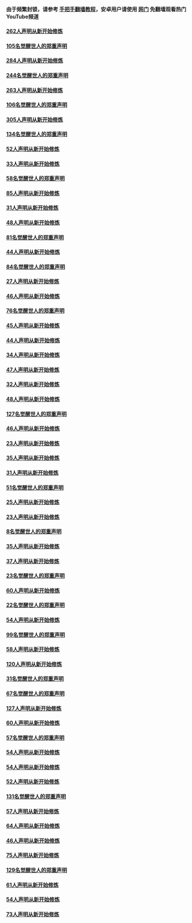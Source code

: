 #### 由于频繁封锁，请参考 [手把手翻墙教程](https://github.com/gfw-breaker/guides/wiki/)，安卓用户请使用 [网门](https://github.com/gfw-breaker/nogfw/blob/master/dl.md?t=04101201) 免翻墙观看热门YouTube频道 

#### [262人声明从新开始修炼](../pages/91/423004.md?t=04101201) 

#### [105名觉醒世人的郑重声明](../pages/91/423003.md?t=04101201) 

#### [284人声明从新开始修炼](../pages/91/422707.md?t=04101201) 

#### [244名觉醒世人的郑重声明](../pages/91/422706.md?t=04101201) 

#### [263人声明从新开始修炼](../pages/91/422553.md?t=04101201) 

#### [106名觉醒世人的郑重声明](../pages/91/422552.md?t=04101201) 

#### [305人声明从新开始修炼](../pages/91/422153.md?t=04101201) 

#### [134名觉醒世人的郑重声明](../pages/91/422152.md?t=04101201) 

#### [52人声明从新开始修炼](../pages/91/421846.md?t=04101201) 

#### [33人声明从新开始修炼](../pages/91/421804.md?t=04101201) 

#### [58名觉醒世人的郑重声明](../pages/91/421845.md?t=04101201) 

#### [85人声明从新开始修炼](../pages/91/421769.md?t=04101201) 

#### [31人声明从新开始修炼](../pages/91/421763.md?t=04101201) 

#### [48人声明从新开始修炼](../pages/91/421605.md?t=04101201) 

#### [81名觉醒世人的郑重声明](../pages/91/421656.md?t=04101201) 

#### [44人声明从新开始修炼](../pages/91/421544.md?t=04101201) 

#### [84名觉醒世人的郑重声明](../pages/91/421543.md?t=04101201) 

#### [27人声明从新开始修炼](../pages/91/421465.md?t=04101201) 

#### [46人声明从新开始修炼](../pages/91/421454.md?t=04101201) 

#### [76名觉醒世人的郑重声明](../pages/91/421453.md?t=04101201) 

#### [45人声明从新开始修炼](../pages/91/421452.md?t=04101201) 

#### [44人声明从新开始修炼](../pages/91/421422.md?t=04101201) 

#### [34人声明从新开始修炼](../pages/91/421322.md?t=04101201) 

#### [47人声明从新开始修炼](../pages/91/421264.md?t=04101201) 

#### [32人声明从新开始修炼](../pages/91/421225.md?t=04101201) 

#### [48人声明从新开始修炼](../pages/91/421202.md?t=04101201) 

#### [127名觉醒世人的郑重声明](../pages/91/421224.md?t=04101201) 

#### [46人声明从新开始修炼](../pages/91/421203.md?t=04101201) 

#### [23人声明从新开始修炼](../pages/91/421138.md?t=04101201) 

#### [35人声明从新开始修炼](../pages/91/421122.md?t=04101201) 

#### [31人声明从新开始修炼](../pages/91/421081.md?t=04101201) 

#### [51名觉醒世人的郑重声明](../pages/91/421080.md?t=04101201) 

#### [25人声明从新开始修炼](../pages/91/421020.md?t=04101201) 

#### [23人声明从新开始修炼](../pages/91/420884.md?t=04101201) 

#### [8名觉醒世人的郑重声明](../pages/91/420883.md?t=04101201) 

#### [35人声明从新开始修炼](../pages/91/420809.md?t=04101201) 

#### [37人声明从新开始修炼](../pages/91/420766.md?t=04101201) 

#### [23名觉醒世人的郑重声明](../pages/91/420765.md?t=04101201) 

#### [60人声明从新开始修炼](../pages/91/420727.md?t=04101201) 

#### [22名觉醒世人的郑重声明](../pages/91/420726.md?t=04101201) 

#### [54人声明从新开始修炼](../pages/91/420529.md?t=04101201) 

#### [99名觉醒世人的郑重声明](../pages/91/420528.md?t=04101201) 

#### [58人声明从新开始修炼](../pages/91/420198.md?t=04101201) 

#### [120人声明从新开始修炼](../pages/91/420141.md?t=04101201) 

#### [31名觉醒世人的郑重声明](../pages/91/420197.md?t=04101201) 

#### [67名觉醒世人的郑重声明](../pages/91/420140.md?t=04101201) 

#### [127人声明从新开始修炼](../pages/91/420082.md?t=04101201) 

#### [60人声明从新开始修炼](../pages/91/420081.md?t=04101201) 

#### [57名觉醒世人的郑重声明](../pages/91/420080.md?t=04101201) 

#### [54人声明从新开始修炼](../pages/91/419533.md?t=04101201) 

#### [54人声明从新开始修炼](../pages/91/419532.md?t=04101201) 

#### [52人声明从新开始修炼](../pages/91/419531.md?t=04101201) 

#### [131名觉醒世人的郑重声明](../pages/91/419530.md?t=04101201) 

#### [57人声明从新开始修炼](../pages/91/419430.md?t=04101201) 

#### [64人声明从新开始修炼](../pages/91/419429.md?t=04101201) 

#### [46人声明从新开始修炼](../pages/91/419428.md?t=04101201) 

#### [75人声明从新开始修炼](../pages/91/419427.md?t=04101201) 

#### [129名觉醒世人的郑重声明](../pages/91/419426.md?t=04101201) 

#### [61人声明从新开始修炼](../pages/91/419198.md?t=04101201) 

#### [54人声明从新开始修炼](../pages/91/419197.md?t=04101201) 

#### [73人声明从新开始修炼](../pages/91/419196.md?t=04101201) 

